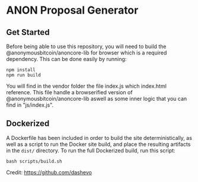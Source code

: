 # ANON Proposal Generator

## Get Started

Before being able to use this repository, you will need to build the @anonymousbitcoin/anoncore-lib for browser which is a required dependency. This can be done easily by running:

```
npm install
npm run build
```

You will find in the vendor folder the file index.js which index.html reference. This file handle a browserified version of @anonymousbitcoin/anoncore-lib aswell as some inner logic that you can find in "js/index.js".

## Dockerized

A Dockerfile has been included in order to build the site deterministically, as well as a script to run the Docker site build, and place the resulting artifacts in the `dist/` directory. To run the full Dockerized build, run this script:

```
bash scripts/build.sh
```

Credit: https://github.com/dashevo 